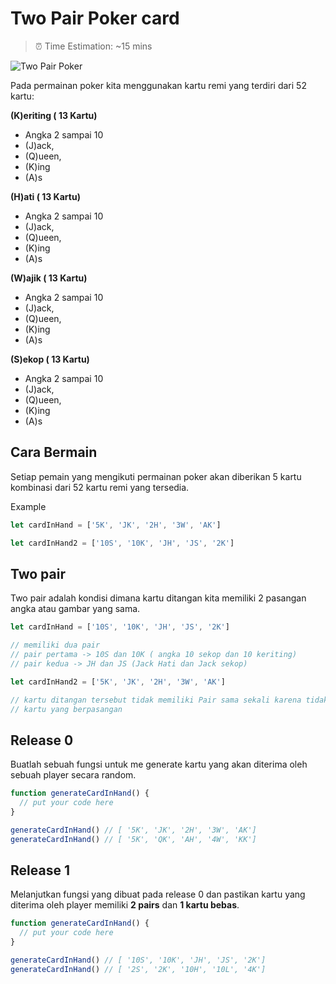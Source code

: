 # Two Pair Poker card

> ⏰ Time Estimation: ~15 mins

![Two Pair Poker](https://www.deepstackpoker.com.au/images/poker-hand-two-pair-big.png)

Pada permainan poker kita menggunakan kartu remi yang terdiri dari 52 kartu:

**(K)eriting ( 13 Kartu)**

- Angka 2 sampai 10
- (J)ack,
- (Q)ueen,
- (K)ing
- (A)s

**(H)ati ( 13 Kartu)**

- Angka 2 sampai 10
- (J)ack,
- (Q)ueen,
- (K)ing
- (A)s

**(W)ajik ( 13 Kartu)**

- Angka 2 sampai 10
- (J)ack,
- (Q)ueen,
- (K)ing
- (A)s

**(S)ekop ( 13 Kartu)**

- Angka 2 sampai 10
- (J)ack,
- (Q)ueen,
- (K)ing
- (A)s

## Cara Bermain

Setiap pemain yang mengikuti permainan poker akan diberikan 5 kartu kombinasi
dari 52 kartu remi yang tersedia.

Example

```javascript
let cardInHand = ['5K', 'JK', '2H', '3W', 'AK']

let cardInHand2 = ['10S', '10K', 'JH', 'JS', '2K']
```

## Two pair

Two pair adalah kondisi dimana kartu ditangan kita memiliki 2 pasangan angka
atau gambar yang sama.

```javascript
let cardInHand = ['10S', '10K', 'JH', 'JS', '2K']

// memiliki dua pair
// pair pertama -> 10S dan 10K ( angka 10 sekop dan 10 keriting)
// pair kedua -> JH dan JS (Jack Hati dan Jack sekop)

let cardInHand2 = ['5K', 'JK', '2H', '3W', 'AK']

// kartu ditangan tersebut tidak memiliki Pair sama sekali karena tidak ada
// kartu yang berpasangan
```

## Release 0

Buatlah sebuah fungsi untuk me generate kartu yang akan diterima oleh sebuah
player secara random.

```javascript
function generateCardInHand() {
  // put your code here
}

generateCardInHand() // [ '5K', 'JK', '2H', '3W', 'AK']
generateCardInHand() // [ '5K', 'QK', 'AH', '4W', 'KK']
```

## Release 1

Melanjutkan fungsi yang dibuat pada release 0 dan pastikan kartu yang diterima
oleh player memiliki **2 pairs** dan **1 kartu bebas**.

```javascript
function generateCardInHand() {
  // put your code here
}

generateCardInHand() // [ '10S', '10K', 'JH', 'JS', '2K']
generateCardInHand() // [ '2S', '2K', '10H', '10L', '4K']
```
